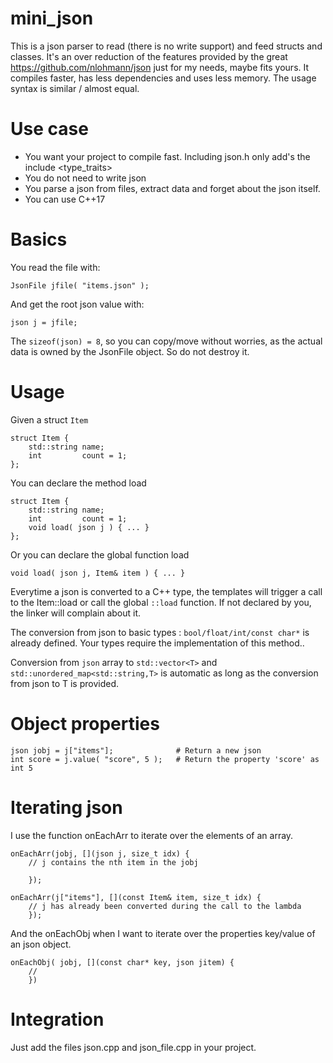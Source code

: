 # mini_json

This is a json parser to read (there is no write support) and feed structs and classes. It's an over reduction of the features provided by the great https://github.com/nlohmann/json just for my needs, maybe fits yours. It compiles faster, has less dependencies and uses less memory. The usage syntax is similar / almost equal.

# Use case

* You want your project to compile fast. Including json.h only add's the include <type_traits>
* You do not need to write json
* You parse a json from files, extract data and forget about the json itself.
* You can use C++17

# Basics

You read the file with:

    JsonFile jfile( "items.json" );

And get the root json value with:

    json j = jfile;

The `sizeof(json) = 8`, so you can copy/move without worries, as the actual data is owned by the JsonFile object. So do not destroy it.

# Usage

Given a struct `Item`

    struct Item {
	    std::string name;
    	int         count = 1;
    };

You can declare the method load

    struct Item {
	    std::string name;
    	int         count = 1;
    	void load( json j ) { ... }
    };

Or you can declare the global function load

	void load( json j, Item& item ) { ... }

Everytime a json is converted to a C++ type, the templates will trigger a call to the Item::load or call the global `::load` function. If not declared by you, the linker will complain about it.

The conversion from json to basic types : `bool/float/int/const char*` is already defined. Your types require the implementation of this method..

Conversion from `json` array to `std::vector<T>` and `std::unordered_map<std::string,T>` is automatic as long as the conversion from json to T is provided.

# Object properties

	json jobj = j["items"];				 # Return a new json
	int score = j.value( "score", 5 );   # Return the property 'score' as int 5

# Iterating json

I use the function onEachArr to iterate over the elements of an array.

	onEachArr(jobj, [](json j, size_t idx) {
		// j contains the nth item in the jobj
		
		});

	onEachArr(j["items"], [](const Item& item, size_t idx) {
		// j has already been converted during the call to the lambda
		});

And the onEachObj when I want to iterate over the properties key/value of an json object.

	onEachObj( jobj, [](const char* key, json jitem) {
		// 
		})

# Integration

Just add the files json.cpp and json_file.cpp in your project.

